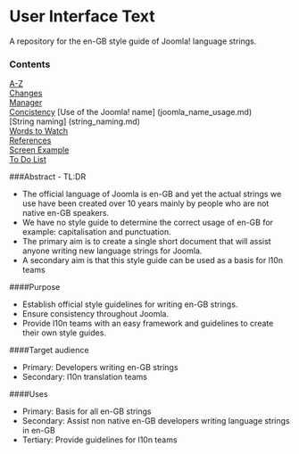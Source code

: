 User Interface Text
===================

A repository for the en-GB style guide of Joomla! language strings.

### Contents
[A-Z](A-Z.md)  
[Changes](Changes.md)  
[Manager](manager.md)  
[Concistency](consistency.md)
[Use of the Joomla! name] (joomla_name_usage.md)  
[String naming] (string_naming.md)  
[Words to Watch](words2watch.md)  
[References](references.md)  
[Screen Example](Screen_Example.md)  
[To Do List](todo.md)


###Abstract - TL:DR
* The official language of Joomla is en-GB and yet the actual strings we use have been created over 10 years mainly by people who are not native en-GB speakers. 
* We have no style guide to determine the correct usage of en-GB for example: capitalisation and punctuation.
* The primary aim is to create a single short document that will assist anyone writing new language strings for Joomla.
* A secondary aim is that this style guide can be used as a basis for l10n teams

####Purpose
* Establish official style guidelines for writing en-GB strings.
* Ensure consistency throughout Joomla.
* Provide l10n teams with an easy framework and guidelines to create their own style guides.	

####Target audience
* Primary: Developers writing en-GB strings
* Secondary: l10n translation teams 

####Uses
* Primary: Basis for all en-GB strings
* Secondary: Assist non native en-GB developers writing language strings in en-GB
* Tertiary: Provide guidelines for l10n teams 	


